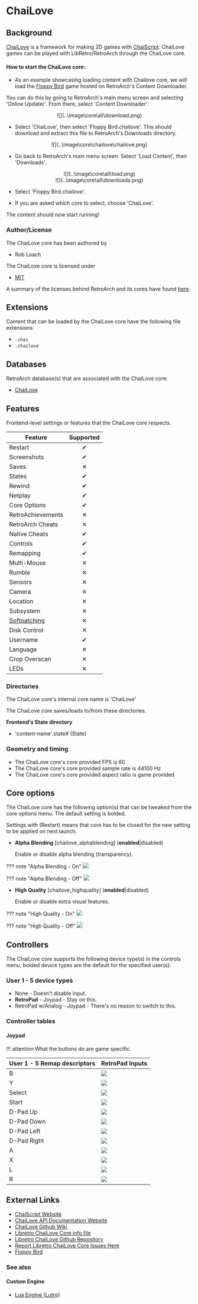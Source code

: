 # ChaiLove

## Background

[ChaiLove](https://github.com/libretro/libretro-chailove) is a framework for making 2D games with [ChaiScript](http://chaiscript.com/). ChaiLove games can be played with LibRetro/RetroArch through the ChaiLove core.

#### How to start the ChaiLove core:

- As an example showcasing loading content with Chailove core, we will load the [Floppy Bird](https://github.com/robloach/chailove-floppybird) game hosted on RetroArch's Content Downloader.

You can do this by going to RetroArch's main menu screen and selecting 'Online Updater'. From there, select 'Content Downloader'.

<center> ![](..\image\core\all\download.png) </center>

- Select 'ChaiLove', then select 'Floppy Bird.chailove'. This should download and extract this file to RetroArch's Downloads directory.

<center> ![](..\image\core\chailove\chailove.png) </center>

- Go back to RetroArch's main menu screen. Select 'Load Content', then 'Downloads'.

<center> ![](..\image\core\all\load.png) </center>

<center> ![](..\image\core\all\downloads.png) </center>

- Select 'Floppy Bird.chailove'.

- If you are asked which core to select, choose 'ChaiLove'.

The content should now start running!

### Author/License

The ChaiLove core has been authored by

- Rob Loach

The ChaiLove core is licensed under

- [MIT](https://github.com/libretro/libretro-chailove/blob/master/LICENSE.md)

A summary of the licenses behind RetroArch and its cores have found [here](https://docs.libretro.com/tech/licenses/).

## Extensions

Content that can be loaded by the ChaiLove core have the following file extensions:

- `.chai`
- `.chailove`

## Databases

RetroArch database(s) that are associated with the ChaiLove core:

- [ChaiLove](https://github.com/libretro/libretro-database/blob/master/rdb/ChaiLove.rdb)

## Features

Frontend-level settings or features that the ChaiLove core respects.

| Feature           | Supported |
|-------------------|:---------:|
| Restart           | ✔         |
| Screenshots       | ✔         |
| Saves             | ✕         |
| States            | ✔         |
| Rewind            | ✔         |
| Netplay           | ✔         |
| Core Options      | ✔         |
| RetroAchievements | ✕         |
| RetroArch Cheats  | ✕         |
| Native Cheats     | ✔         |
| Controls          | ✔         |
| Remapping         | ✔         |
| Multi-Mouse       | ✕         |
| Rumble            | ✕         |
| Sensors           | ✕         |
| Camera            | ✕         |
| Location          | ✕         |
| Subsystem         | ✕         |
| [Softpatching](https://docs.libretro.com/guides/softpatching/) | ✕         |
| Disk Control      | ✕         |
| Username          | ✔         |
| Language          | ✕         |
| Crop Overscan     | ✕         |
| LEDs              | ✕         |

### Directories

The ChaiLove core's internal core name is 'ChaiLove'

The ChaiLove core saves/loads to/from these directories.

**Frontend's State directory**

- 'content-name'.state# (State)

### Geometry and timing

- The ChaiLove core's core provided FPS is 60
- The ChaiLove core's core provided sample rate is 44100 Hz
- The ChaiLove core's core provided aspect ratio is game provided

## Core options

The ChaiLove core has the following option(s) that can be tweaked from the core options menu. The default setting is bolded. 

Settings with (Restart) means that core has to be closed for the new setting to be applied on next launch.

- **Alpha Blending** [chailove_alphablending] (**enabled**|disabled)

	Enable or disable alpha blending (transparency).
	
??? note "Alpha Blending - On"
	![](..\image\core\chailove\alpha_on.png)
	
??? note "Alpha Blending - Off"
	![](..\image\core\chailove\alpha_off.png)	
	
- **High Quality** [chailove_highquality] (**enabled**|disabled)

	Enable or disable extra visual features.
	
??? note "High Quality - On"
	![](..\image\core\chailove\quality_on.png)
	
??? note "High Quality - Off"
	![](..\image\core\chailove\quality_off.png)

## Controllers

The ChaiLove core supports the following device type(s) in the controls menu, bolded device types are the default for the specified user(s):

### User 1 - 5 device types

- None - Doesn't disable input.
- **RetroPad** - Joypad - Stay on this.
- RetroPad w/Analog - Joypad - There's no reason to switch to this.

### Controller tables

#### Joypad

!!! attention
	What the buttons do are game specific.

| User 1 - 5 Remap descriptors | RetroPad Inputs                                |
|------------------------------|------------------------------------------------|
| B                            | ![](../image/retropad/retro_b.png)             |
| Y                            | ![](../image/retropad/retro_y.png)             |
| Select                       | ![](../image/retropad/retro_select.png)        |
| Start                        | ![](../image/retropad/retro_start.png)         |
| D-Pad Up                     | ![](../image/retropad/retro_dpad_up.png)       | 
| D-Pad Down                   | ![](../image/retropad/retro_dpad_down.png)     |
| D-Pad Left                   | ![](../image/retropad/retro_dpad_left.png)     |
| D-Pad Right                  | ![](../image/retropad/retro_dpad_right.png)    |
| A                            | ![](../image/retropad/retro_a.png)             |
| X                            | ![](../image/retropad/retro_x.png)             |
| L                            | ![](../image/retropad/retro_l1.png)            |
| R                            | ![](../image/retropad/retro_r1.png)            |

## External Links

- [ChaiScript Website](http://chaiscript.com/)
- [ChaiLove API Documentation Website](https://rawgit.com/libretro/libretro-chailove/docs/)
- [ChaiLove Github Wiki](https://github.com/libretro/libretro-chailove/wiki)
- [Libretro ChaiLove Core info file](https://github.com/libretro/libretro-super/blob/master/dist/info/chailove_libretro.info)
- [Libretro ChaiLove Github Repository](https://github.com/libretro/libretro-chailove)
- [Report Libretro ChaiLove Core Issues Here](https://github.com/libretro/libretro-chailove/issues)
- [Floppy Bird](https://github.com/robloach/chailove-floppybird)

### See also

#### Custom Engine

- [Lua Engine (Lutro)](https://docs.libretro.com/library/lutro/)
